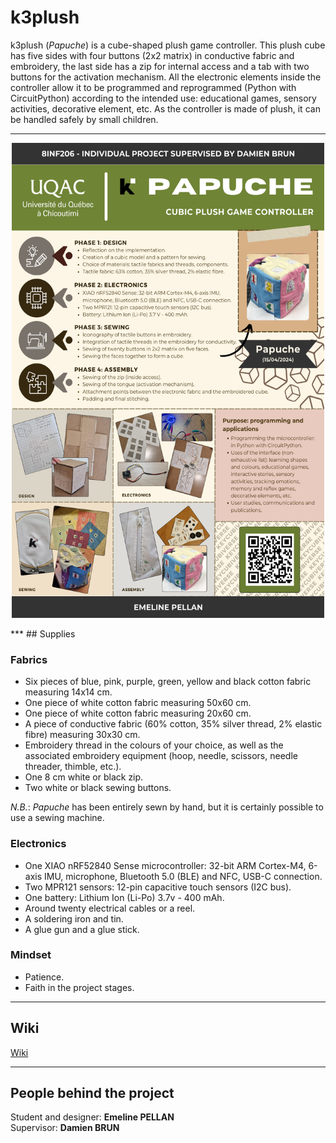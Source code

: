 # k3plush
k3plush (*Papuche*) is a cube-shaped plush game controller. This plush cube has five sides with four buttons (2x2 matrix) in conductive fabric and embroidery, the last side has a zip for internal access and a tab with two buttons for the activation mechanism. All the electronic elements inside the controller allow it to be programmed and reprogrammed (Python with CircuitPython) according to the intended use: educational games, sensory activities, decorative element, etc. As the controller is made of plush, it can be handled safely by small children.
***
<p align="center">
  <img src="https://github.com/keycube/k3plush/blob/main/assets/poster/papucheEnglish.png" alt="English poster" width="500" height="760" />
</p>
***
## Supplies

### Fabrics
- Six pieces of blue, pink, purple, green, yellow and black cotton fabric measuring 14x14 cm.
- One piece of white cotton fabric measuring 50x60 cm.
- One piece of white cotton fabric measuring 20x60 cm.
- A piece of conductive fabric (60% cotton, 35% silver thread, 2% elastic fibre) measuring 30x30 cm.
- Embroidery thread in the colours of your choice, as well as the associated embroidery equipment (hoop, needle, scissors, needle threader, thimble, etc.).
- One 8 cm white or black zip.
- Two white or black sewing buttons.

*N.B.*: *Papuche* has been entirely sewn by hand, but it is certainly possible to use a sewing machine.

### Electronics
- One XIAO nRF52840 Sense microcontroller: 32-bit ARM Cortex-M4, 6-axis IMU, microphone, Bluetooth 5.0 (BLE) and NFC, USB-C connection.
- Two MPR121 sensors: 12-pin capacitive touch sensors (I2C bus).
- One battery: Lithium Ion (Li-Po) 3.7v - 400 mAh.
- Around twenty electrical cables or a reel.
- A soldering iron and tin.
- A glue gun and a glue stick.

### Mindset
- Patience.
- Faith in the project stages.
***
## Wiki
[Wiki](https://github.com/keycube/k3plush/wiki)
***
## People behind the project
Student and designer: **Emeline PELLAN**<br>
Supervisor: **Damien BRUN**
